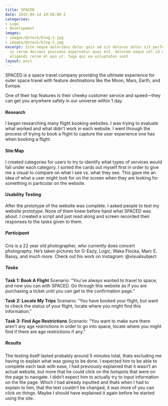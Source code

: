 ```yaml
---
title: SPACED
date: 2015-04-14 10:58:00 Z
categories:
- Logo
- Development
images:
- images/@stock/blog-3.jpg
- images/@stock/blog-2.jpg
excerpt: Iste neque doloribus dolor quis ad sit dolores dolor sit perferendis. nemo
  in rerum ducimus possimus aspernatur quas est. dolorem eaque vel id quasi voluptatem
  eligendi rerum et quo ut. fuga qui ea voluptates sunt
layout: post
---
```


SPACED is a space travel company providing the  ultimate experience for outer space travel with feature destinations like the Moon, Mars, Earth, and Europa.

One of their top features is their cheeky customer service and speed—they can get you anywhere safely in our universe within 1 day.

#### Research

I began researching many flight booking websites. I was trying to evaluate what worked and what didn't work in each website. I went through the process of trying to book a flight to capture the user experience one has when booking a flight.

#### Site Map

I created categories for users to try to identify what types of services would fall under each category. I sorted the cards out myself first in order to give me a visual to compare on what I see vs. what they see. This gave me an idea of what a user might look for on the screen when they are looking for something in particular on the website.

#### Usability Testing

After the prototype of the website was complete. I asked people to test my website prototype. None of them knew before hand what SPACED was about. I created a script and just read along and screen recorded their responses to the tasks given to them.

##### Participant

Cris is a 22 year old photographer, who currently does concert photography. He’s taken pictures for G-Eazy, Logic, Waka Flocka, Marc E. Bassy, and much more. Check out his work on Instagram: @visualsubject  

##### Tasks

**Task 1: Book A Flight**
Scenario: “You’ve always wanted to travel to space, and now you can with SPACED. Go through this website as if you are purchasing a ticket until you can get to the confirmation page.”

**Task 2: Locate My Trips**
Scenario: “You have booked your flight, but want to check the status of your flight, locate where you might find this information.”

**Task 3: Find Age Restrictions**
Scenario: “You want to make sure there aren’t any age restrictions in order to go into space, locate where you might find if there are age restrictions if any.”

##### Results

The testing itself lasted probably around 5 minutes total, thats excluding me having to explain what was going to be done. I expected him to be able to complete each task with ease, I had previously explained that it wasn’t an actual website, but more that he could click on the hotspots that were on the page to navigate. I didn’t expect him to actually try to input information on the the page. Which I had already inputted and thats when I had to explain to him, that the text couldn’t be changed, it was more of you can click on things. Maybe I should have explained it again before he started using the site.
